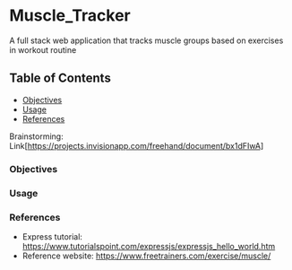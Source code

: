 # Muscle_Tracker
A full stack web application that tracks muscle groups based on exercises in workout routine

## Table of Contents
- [Objectives](#Objectives)
- [Usage](#Usage)
- [References](#References)

Brainstorming: Link[https://projects.invisionapp.com/freehand/document/bx1dFIwA]

### Objectives
### Usage
### References
- Express tutorial: https://www.tutorialspoint.com/expressjs/expressjs_hello_world.htm
- Reference website: https://www.freetrainers.com/exercise/muscle/
